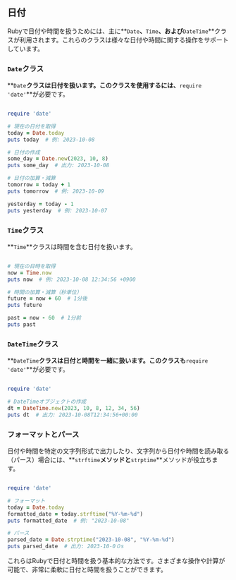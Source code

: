 ## 日付

Rubyで日付や時間を扱うためには、主に**`Date`**、**`Time`**、および**`DateTime`**クラスが利用されます。これらのクラスは様々な日付や時間に関する操作をサポートしています。

### **`Date`クラス**

**`Date`**クラスは日付を扱います。このクラスを使用するには、**`require 'date'`**が必要です。

```ruby

require 'date'

# 現在の日付を取得
today = Date.today
puts today  # 例: 2023-10-08

# 日付の作成
some_day = Date.new(2023, 10, 8)
puts some_day  # 出力: 2023-10-08

# 日付の加算・減算
tomorrow = today + 1
puts tomorrow  # 例: 2023-10-09

yesterday = today - 1
puts yesterday  # 例: 2023-10-07

```

### **`Time`クラス**

**`Time`**クラスは時間を含む日付を扱います。

```ruby

# 現在の日時を取得
now = Time.now
puts now  # 例: 2023-10-08 12:34:56 +0900

# 時間の加算・減算（秒単位）
future = now + 60  # 1分後
puts future

past = now - 60  # 1分前
puts past

```

### **`DateTime`クラス**

**`DateTime`**クラスは日付と時間を一緒に扱います。このクラスも**`require 'date'`**が必要です。

```ruby

require 'date'

# DateTimeオブジェクトの作成
dt = DateTime.new(2023, 10, 8, 12, 34, 56)
puts dt  # 出力: 2023-10-08T12:34:56+00:00

```

### **フォーマットとパース**

日付や時間を特定の文字列形式で出力したり、文字列から日付や時間を読み取る（パース）場合には、**`strftime`**メソッドと**`strptime`**メソッドが役立ちます。

```ruby

require 'date'

# フォーマット
today = Date.today
formatted_date = today.strftime("%Y-%m-%d")
puts formatted_date  # 例: "2023-10-08"

# パース
parsed_date = Date.strptime("2023-10-08", "%Y-%m-%d")
puts parsed_date  # 出力: 2023-10-0０s

```

これらはRubyで日付と時間を扱う基本的な方法です。さまざまな操作や計算が可能で、非常に柔軟に日付と時間を扱うことができます。